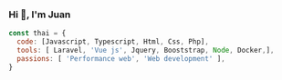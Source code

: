 ### Hi 👋, I'm Juan

```javascript
const thai = {
  code: [Javascript, Typescript, Html, Css, Php],
  tools: [ Laravel, 'Vue js', Jquery, Booststrap, Node, Docker,],
  passions: [ 'Performance web', 'Web development' ],  
}
``` 
<!--
**JuanKno/juankno** is a ✨ _special_ ✨ repository because its `README.md` (this file) appears on your GitHub profile.

Here are some ideas to get you started:

- 🔭 I’m currently working on ...
- 🌱 I’m currently learning ...
- 👯 I’m looking to collaborate on ...
- 🤔 I’m looking for help with ...
- 💬 Ask me about ...
- 📫 How to reach me: ...
- 😄 Pronouns: ...
- ⚡ Fun fact: ...
-->

